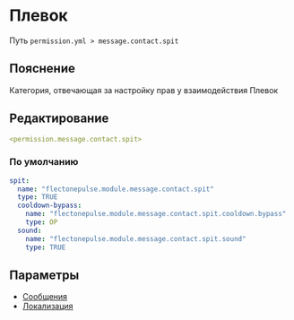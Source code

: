 # Плевок
Путь `permission.yml > message.contact.spit`

## Пояснение
Категория, отвечающая за настройку прав у взаимодействия Плевок

## Редактирование
```yaml
<permission.message.contact.spit>
```

### По умолчанию
```yaml
spit:
  name: "flectonepulse.module.message.contact.spit"
  type: TRUE
  cooldown-bypass:
    name: "flectonepulse.module.message.contact.spit.cooldown.bypass"
    type: OP
  sound:
    name: "flectonepulse.module.message.contact.spit.sound"
    type: TRUE
```

## Параметры

- [Сообщения](/docs/message/contact/spit/)
- [Локализация](/docs/localizations/ru_ru/message/contact/spit/)

<!--@include: @/parts/permission/permissionTier3.md-->
<!--@include: @/parts/permission/cooldown.md-->
<!--@include: @/parts/permission/sound.md-->

